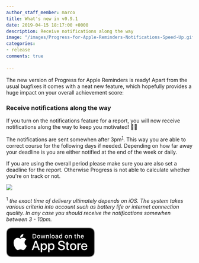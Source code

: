 ```yaml
---
author_staff_member: marco
title: What's new in v0.9.1
date: 2019-04-15 18:17:00 +0000
description: Receive notifications along the way
image: "/images/Progress-for-Apple-Reminders-Notifications-Speed-Up.gif"
categories:
- release
comments: true

---
```

The new version of Progress for Apple Reminders is ready! Apart from the usual bugfixes it comes with a neat new feature, which hopefully provides a huge impact on your overall achievement score:

### Receive notifications along the way

If you turn on the notifications feature for a report, you will now receive notifications along the way to keep you motivated! 🎉🎉

The notifications are sent somewhen after 3pm<sup><a href="#exact-time-of-delivery">1</a></sup>. This way you are able to correct course for the following days if needed. Depending on how far away your deadline is you are either notified at the end of the week or daily.

If you are using the overall period please make sure you are also set a deadline for the report. Otherwise Progress is not able to calculate whether you're on track or not.

![](/images/Progress-for-Apple-Reminders-Notifications-Nice.gif)

<sup><a name="exact-time-of-delivery">1</a></sup> _the exact time of delivery ultimately depends on iOS. The system takes various criteria into account such as battery life or internet connection quality. In any case you should receive the notifications somewhen between 3 - 10pm._

<p>
  <a href="https://appstore.com/progress-for-apple-reminders" target="_blank" class="appstore">
    <img src="/images/App_Store_Badge.svg" alt="Download on the App Store" />
  </a>
</p>